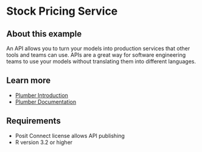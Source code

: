 # Stock Pricing Service

## About this example

An API allows you to turn your models into production services that other tools and teams can use. APIs are a great way for software engineering teams to use your models without translating them into different languages.


## Learn more

* [Plumber Introduction](https://www.rplumber.io/)
* [Plumber Documentation](https://www.rplumber.io/docs/)

## Requirements

* Posit Connect license allows API publishing
* R version 3.2 or higher

<!-- NOTE: this file is generated -->
